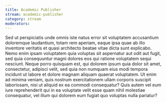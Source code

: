 ```yaml
---
title: Academic Publisher
stream: academic-publisher
category: stream
moderators:
---
```


Sed ut perspiciatis unde omnis iste natus error sit voluptatem accusantium
doloremque laudantium, totam rem aperiam, eaque ipsa quae ab illo inventore
veritatis et quasi architecto beatae vitae dicta sunt explicabo. Nemo enim
ipsam voluptatem quia voluptas sit aspernatur aut odit aut fugit, sed quia
consequuntur magni dolores eos qui ratione voluptatem sequi nesciunt. Neque
porro quisquam est, qui dolorem ipsum quia dolor sit amet, consectetur,
adipisci velit, sed quia non numquam eius modi tempora incidunt ut labore et
dolore magnam aliquam quaerat voluptatem. Ut enim ad minima veniam, quis
nostrum exercitationem ullam corporis suscipit laboriosam, nisi ut aliquid ex
ea commodi consequatur? Quis autem vel eum iure reprehenderit qui in ea
voluptate velit esse quam nihil molestiae consequatur, vel illum qui dolorem
eum fugiat quo voluptas nulla pariatur?
